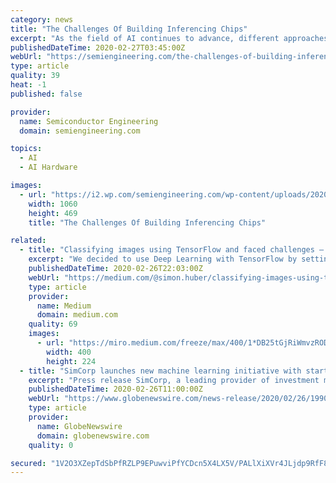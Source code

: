 ```yaml
---
category: news
title: "The Challenges Of Building Inferencing Chips"
excerpt: "As the field of AI continues to advance, different approaches to inferencing are being developed. Not all of them will work. Putting a trained algorithm to work in the field is creating a frenzy of activity across the chip world, spurring designs that range from purpose-built specialty processors and accelerators to more generalized extensions ..."
publishedDateTime: 2020-02-27T03:45:00Z
webUrl: "https://semiengineering.com/the-challenges-of-building-inferencing-chips/"
type: article
quality: 39
heat: -1
published: false

provider:
  name: Semiconductor Engineering
  domain: semiengineering.com

topics:
  - AI
  - AI Hardware

images:
  - url: "https://i2.wp.com/semiengineering.com/wp-content/uploads/2020/02/Akida_Block_Diagram.png?fit=1060%2C469&#038;ssl=1"
    width: 1060
    height: 469
    title: "The Challenges Of Building Inferencing Chips"

related:
  - title: "Classifying images using TensorFlow and faced challenges — a case study"
    excerpt: "We decided to use Deep Learning with TensorFlow by setting up a Convolutional Neural Network (CNN) to classify these images. It was necessary to have a large data set with training data for each page. Instead of taking many different pictures (which would have been very time consuming), we decided to make a video of each page and then take ..."
    publishedDateTime: 2020-02-26T22:03:00Z
    webUrl: "https://medium.com/@simon.huber/classifying-images-using-tensorflow-and-faced-challenges-a-case-study-f283c039d720"
    type: article
    provider:
      name: Medium
      domain: medium.com
    quality: 69
    images:
      - url: "https://miro.medium.com/freeze/max/400/1*DB25tGjRiWmvzRODq9TEOg.gif"
        width: 400
        height: 224
  - title: "SimCorp launches new machine learning initiative with start-up, Alkymi, targeting institutional investment challenges"
    excerpt: "Press release SimCorp, a leading provider of investment management solutions and services to the global financial services industry, today announces"
    publishedDateTime: 2020-02-26T11:00:00Z
    webUrl: "https://www.globenewswire.com/news-release/2020/02/26/1990761/0/en/SimCorp-launches-new-machine-learning-initiative-with-start-up-Alkymi-targeting-institutional-investment-challenges.html"
    type: article
    provider:
      name: GlobeNewswire
      domain: globenewswire.com
    quality: 0

secured: "1V2O3XZepTdSbPfRZLP9EPuwviPfYCDcn5X4LX5V/PALlXiXVr4JLjdp9RfF8O6Uy/qPtBQzFQpxmcEfllaKM8vX2l7a/2nkfEllma77AFLoqrRF1s5XmTBmRYUW5ljKaU0ShhDXYDKFFv/x0tTvMnciYc62kIWbNPFOYEJt8gJBjnUVLhPrT5Hb/VPsnDnGcrNMw3XYAD+WxaNreAaPSdWiT0ovui+da7rhVkyefHwY/EhY0Htvta/S3IBQen4Ty9p07q8y3NBBA4+yNu3RigDpskDV1KdsCz1myxaFHZypCUtVMmk/t3MchRTjZR+u;2qZKyFblVQIZxS/pbJg/xw=="
---
```


